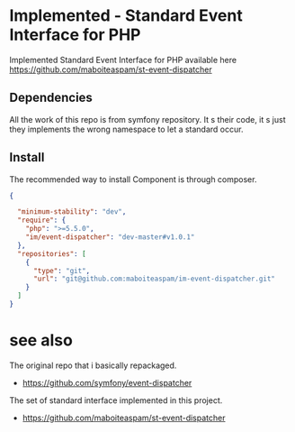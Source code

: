 # Implemented - Standard Event Interface for PHP

Implemented Standard Event Interface for PHP available here https://github.com/maboiteaspam/st-event-dispatcher

## Dependencies

All the work of this repo is from symfony repository. It s their code,
it s just they implements the wrong namespace
to let a standard occur.

## Install

The recommended way to install Component is through composer.

```json
{

  "minimum-stability": "dev",
  "require": {
    "php": ">=5.5.0",
    "im/event-dispatcher": "dev-master#v1.0.1"
  },
  "repositories": [
    {
      "type": "git",
      "url": "git@github.com:maboiteaspam/im-event-dispatcher.git"
    }
  ]
}
```

# see also

The original repo that i basically repackaged.

- https://github.com/symfony/event-dispatcher

The set of standard interface implemented in this project.

- https://github.com/maboiteaspam/st-event-dispatcher

